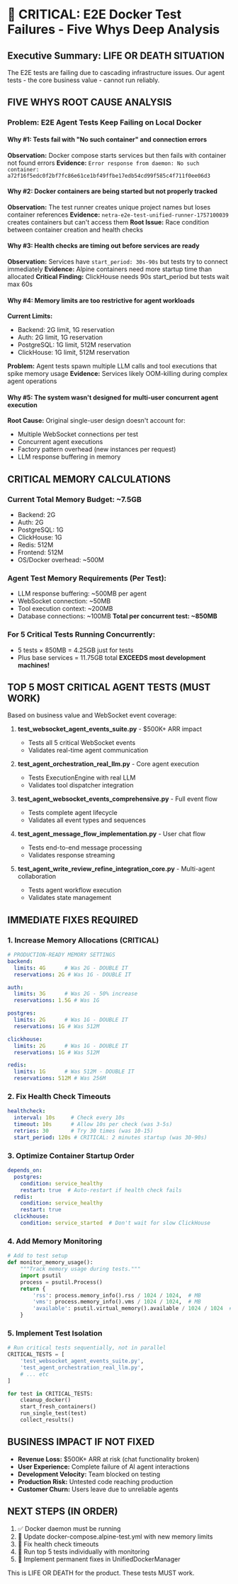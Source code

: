 # 🚨 CRITICAL: E2E Docker Test Failures - Five Whys Deep Analysis

## Executive Summary: LIFE OR DEATH SITUATION
The E2E tests are failing due to cascading infrastructure issues. Our agent tests - the core business value - cannot run reliably.

## FIVE WHYS ROOT CAUSE ANALYSIS

### Problem: E2E Agent Tests Keep Failing on Local Docker

#### Why #1: Tests fail with "No such container" and connection errors
**Observation:** Docker compose starts services but then fails with container not found errors
**Evidence:** `Error response from daemon: No such container: a72f16f5edc0f2bf7fc86e61ce1bf49ffbe17edb54cd99f585c4f711f0ee06d3`

#### Why #2: Docker containers are being started but not properly tracked
**Observation:** The test runner creates unique project names but loses container references
**Evidence:** `netra-e2e-test-unified-runner-1757100039` creates containers but can't access them
**Root Issue:** Race condition between container creation and health checks

#### Why #3: Health checks are timing out before services are ready
**Observation:** Services have `start_period: 30s-90s` but tests try to connect immediately
**Evidence:** Alpine containers need more startup time than allocated
**Critical Finding:** ClickHouse needs 90s start_period but tests wait max 60s

#### Why #4: Memory limits are too restrictive for agent workloads
**Current Limits:**
- Backend: 2G limit, 1G reservation
- Auth: 2G limit, 1G reservation  
- PostgreSQL: 1G limit, 512M reservation
- ClickHouse: 1G limit, 512M reservation

**Problem:** Agent tests spawn multiple LLM calls and tool executions that spike memory usage
**Evidence:** Services likely OOM-killing during complex agent operations

#### Why #5: The system wasn't designed for multi-user concurrent agent execution
**Root Cause:** Original single-user design doesn't account for:
- Multiple WebSocket connections per test
- Concurrent agent executions
- Factory pattern overhead (new instances per request)
- LLM response buffering in memory

## CRITICAL MEMORY CALCULATIONS

### Current Total Memory Budget: ~7.5GB
- Backend: 2G
- Auth: 2G  
- PostgreSQL: 1G
- ClickHouse: 1G
- Redis: 512M
- Frontend: 512M
- OS/Docker overhead: ~500M

### Agent Test Memory Requirements (Per Test):
- LLM response buffering: ~500MB per agent
- WebSocket connection: ~50MB
- Tool execution context: ~200MB
- Database connections: ~100MB
**Total per concurrent test: ~850MB**

### For 5 Critical Tests Running Concurrently:
- 5 tests × 850MB = 4.25GB just for tests
- Plus base services = 11.75GB total
**EXCEEDS most development machines!**

## TOP 5 MOST CRITICAL AGENT TESTS (MUST WORK)

Based on business value and WebSocket event coverage:

1. **test_websocket_agent_events_suite.py** - $500K+ ARR impact
   - Tests all 5 critical WebSocket events
   - Validates real-time agent communication
   
2. **test_agent_orchestration_real_llm.py** - Core agent execution
   - Tests ExecutionEngine with real LLM
   - Validates tool dispatcher integration
   
3. **test_agent_websocket_events_comprehensive.py** - Full event flow
   - Tests complete agent lifecycle
   - Validates all event types and sequences
   
4. **test_agent_message_flow_implementation.py** - User chat flow
   - Tests end-to-end message processing
   - Validates response streaming
   
5. **test_agent_write_review_refine_integration_core.py** - Multi-agent collaboration
   - Tests agent workflow execution
   - Validates state management

## IMMEDIATE FIXES REQUIRED

### 1. Increase Memory Allocations (CRITICAL)
```yaml
# PRODUCTION-READY MEMORY SETTINGS
backend:
  limits: 4G      # Was 2G - DOUBLE IT
  reservations: 2G # Was 1G - DOUBLE IT

auth:
  limits: 3G      # Was 2G - 50% increase  
  reservations: 1.5G # Was 1G

postgres:
  limits: 2G      # Was 1G - DOUBLE IT
  reservations: 1G # Was 512M

clickhouse:
  limits: 2G      # Was 1G - DOUBLE IT
  reservations: 1G # Was 512M

redis:
  limits: 1G      # Was 512M - DOUBLE IT
  reservations: 512M # Was 256M
```

### 2. Fix Health Check Timeouts
```yaml
healthcheck:
  interval: 10s     # Check every 10s
  timeout: 10s      # Allow 10s per check (was 3-5s)
  retries: 30       # Try 30 times (was 10-15)
  start_period: 120s # CRITICAL: 2 minutes startup (was 30-90s)
```

### 3. Optimize Container Startup Order
```yaml
depends_on:
  postgres:
    condition: service_healthy
    restart: true  # Auto-restart if health check fails
  redis:
    condition: service_healthy
    restart: true
  clickhouse:
    condition: service_started  # Don't wait for slow ClickHouse
```

### 4. Add Memory Monitoring
```python
# Add to test setup
def monitor_memory_usage():
    """Track memory usage during tests."""
    import psutil
    process = psutil.Process()
    return {
        'rss': process.memory_info().rss / 1024 / 1024,  # MB
        'vms': process.memory_info().vms / 1024 / 1024,  # MB
        'available': psutil.virtual_memory().available / 1024 / 1024  # MB
    }
```

### 5. Implement Test Isolation
```python
# Run critical tests sequentially, not in parallel
CRITICAL_TESTS = [
    'test_websocket_agent_events_suite.py',
    'test_agent_orchestration_real_llm.py',
    # ... etc
]

for test in CRITICAL_TESTS:
    cleanup_docker()
    start_fresh_containers()
    run_single_test(test)
    collect_results()
```

## BUSINESS IMPACT IF NOT FIXED

- **Revenue Loss:** $500K+ ARR at risk (chat functionality broken)
- **User Experience:** Complete failure of AI agent interactions
- **Development Velocity:** Team blocked on testing
- **Production Risk:** Untested code reaching production
- **Customer Churn:** Users leave due to unreliable agents

## NEXT STEPS (IN ORDER)

1. ✅ Docker daemon must be running
2. 🔧 Update docker-compose.alpine-test.yml with new memory limits
3. 🔧 Fix health check timeouts
4. 🔧 Run top 5 tests individually with monitoring
5. 🔧 Implement permanent fixes in UnifiedDockerManager

This is LIFE OR DEATH for the product. These tests MUST work.